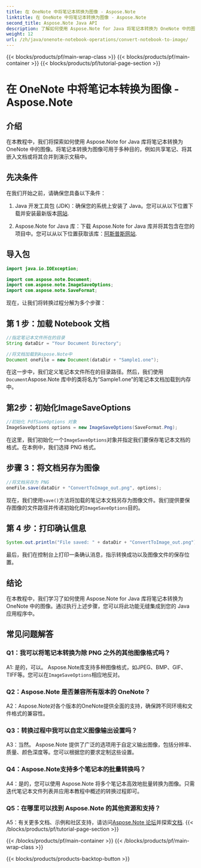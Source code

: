 ```yaml
---
title: 在 OneNote 中将笔记本转换为图像 - Aspose.Note
linktitle: 在 OneNote 中将笔记本转换为图像 - Aspose.Note
second_title: Aspose.Note Java API
description: 了解如何使用 Aspose.Note for Java 将笔记本转换为 OneNote 中的图像。轻松将此功能集成到您的 Java 应用程序中。
weight: 12
url: /zh/java/onenote-notebook-operations/convert-notebook-to-image/
---
```


{{< blocks/products/pf/main-wrap-class >}}
{{< blocks/products/pf/main-container >}}
{{< blocks/products/pf/tutorial-page-section >}}

# 在 OneNote 中将笔记本转换为图像 - Aspose.Note

## 介绍

在本教程中，我们将探索如何使用 Aspose.Note for Java 库将笔记本转换为 OneNote 中的图像。将笔记本转换为图像可用于多种目的，例如共享笔记、将其嵌入文档或将其合并到演示文稿中。

## 先决条件

在我们开始之前，请确保您具备以下条件：

1.  Java 开发工具包 (JDK)：确保您的系统上安装了 Java。您可以从以下位置下载并安装最新版本[网站](https://www.oracle.com/java/technologies/javase-jdk15-downloads.html).

2.  Aspose.Note for Java 库：下载 Aspose.Note for Java 库并将其包含在您的项目中。您可以从以下位置获取该库：[阿斯普斯网站](https://releases.aspose.com/note/java/).

## 导入包

```java
import java.io.IOException;

import com.aspose.note.Document;
import com.aspose.note.ImageSaveOptions;
import com.aspose.note.SaveFormat;
```

现在，让我们将转换过程分解为多个步骤：

## 第 1 步：加载 Notebook 文档

```java
//指定笔记本文件所在的目录
String dataDir = "Your Document Directory";

//将文档加载到Aspose.Note中
Document oneFile = new Document(dataDir + "Sample1.one");
```

在这一步中，我们定义笔记本文件所在的目录路径。然后，我们使用`Document`Aspose.Note 库中的类将名为“Sample1.one”的笔记本文档加载到内存中。

## 第2步：初始化ImageSaveOptions

```java
//初始化 PdfSaveOptions 对象
ImageSaveOptions options = new ImageSaveOptions(SaveFormat.Png);
```

在这里，我们初始化一个`ImageSaveOptions`对象并指定我们要保存笔记本文档的格式。在本例中，我们选择 PNG 格式。

## 步骤 3：将文档另存为图像

```java
//将文档另存为 PNG
oneFile.save(dataDir + "ConvertToImage_out.png", options);
```

现在，我们使用`save()`方法将加载的笔记本文档另存为图像文件。我们提供要保存图像的文件路径并传递初始化的`ImageSaveOptions`目的。

## 第 4 步：打印确认信息

```java
System.out.println("File saved: " + dataDir + "ConvertToImage_out.png");
```

最后，我们在控制台上打印一条确认消息，指示转换成功以及图像文件的保存位置。

## 结论

在本教程中，我们学习了如何使用 Aspose.Note for Java 库将笔记本转换为 OneNote 中的图像。通过执行上述步骤，您可以将此功能无缝集成到您的 Java 应用程序中。

## 常见问题解答

### Q1：我可以将笔记本转换为除 PNG 之外的其他图像格式吗？

 A1: 是的，可以。 Aspose.Note库支持多种图像格式，如JPEG、BMP、GIF、TIFF等。您可以在`ImageSaveOptions`相应地反对。

### Q2：Aspose.Note 是否兼容所有版本的 OneNote？

A2：Aspose.Note对各个版本的OneNote提供全面的支持，确保跨不同环境和文件格式的兼容性。

### Q3：转换过程中我可以自定义图像输出设置吗？

A3：当然。 Aspose.Note 提供了广泛的选项用于自定义输出图像，包括分辨率、质量、颜色深度等。您可以根据您的要求定制这些设置。

### Q4：Aspose.Note支持多个笔记本的批量转换吗？

A4：是的，您可以使用 Aspose.Note 将多个笔记本高效地批量转换为图像。只需迭代笔记本文件列表并应用本教程中概述的转换过程即可。

### Q5：在哪里可以找到 Aspose.Note 的其他资源和支持？

 A5：有关更多文档、示例和社区支持，请访问[Aspose.Note 论坛](https://forum.aspose.com/c/note/28)并探索[文档](https://reference.aspose.com/note/java/).
{{< /blocks/products/pf/tutorial-page-section >}}

{{< /blocks/products/pf/main-container >}}
{{< /blocks/products/pf/main-wrap-class >}}

{{< blocks/products/products-backtop-button >}}
